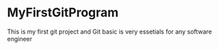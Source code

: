 # MyFirstGitProgram
This is my first git project and Git basic is very essetials for any software engineer
